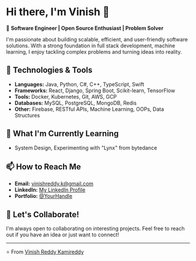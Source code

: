 # Hi there, I'm Vinish 👋

🚀 **Software Engineer | Open Source Enthusiast | Problem Solver**

I'm passionate about building scalable, efficient, and user-friendly software solutions. With a strong foundation in full stack development, machine learning, I enjoy tackling complex problems and turning ideas into reality.

## 🔧 Technologies & Tools

- **Languages:**  Java, Python, C#, C++, TypeScript, Swift
- **Frameworks:** React, Django, Spring Boot, Scikit-learn, TensorFlow
- **Tools:** Docker, Kubernetes, Git, AWS, GCP
- **Databases:** MySQL, PostgreSQL, MongoDB, Redis
- **Other:** Firebase, RESTful APIs, Machine Learning, OOPs, Data Structures

## 🌱 What I'm Currently Learning

- System Design, Experimenting with "Lynx" from bytedance


## 📫 How to Reach Me

- **Email:** [vinishreddy.k@gmail.com](mailto:vinishreddy.k@gmail.com)
- **LinkedIn:** [My LinkedIn Profile](https://linkedin.com/in/vinishreddy)
- **Portfolio:** [@YourHandle](https://vinish-reddy.web.app)

## 💬 Let's Collaborate!

I'm always open to collaborating on interesting projects. Feel free to reach out if you have an idea or just want to connect!

---

⭐️ From [Vinish Reddy Kamireddy](https://github.com/VinishReddyK)
